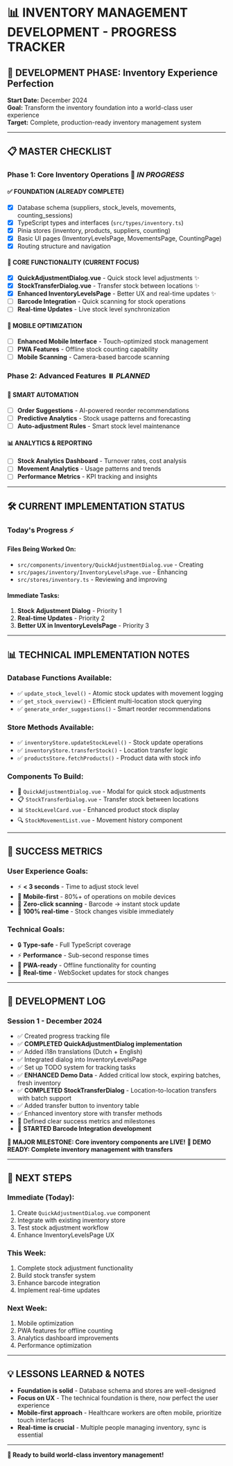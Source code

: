 # 📊 INVENTORY MANAGEMENT DEVELOPMENT - PROGRESS TRACKER

## 🎯 **DEVELOPMENT PHASE: Inventory Experience Perfection**
**Start Date:** December 2024  
**Goal:** Transform the inventory foundation into a world-class user experience  
**Target:** Complete, production-ready inventory management system

---

## 📋 **MASTER CHECKLIST**

### **Phase 1: Core Inventory Operations** 🔄 *IN PROGRESS*

#### **✅ FOUNDATION (ALREADY COMPLETE)**
- [x] Database schema (suppliers, stock_levels, movements, counting_sessions)
- [x] TypeScript types and interfaces (`src/types/inventory.ts`)
- [x] Pinia stores (inventory, products, suppliers, counting)
- [x] Basic UI pages (InventoryLevelsPage, MovementsPage, CountingPage)
- [x] Routing structure and navigation

#### **🔨 CORE FUNCTIONALITY (CURRENT FOCUS)**
- [x] **QuickAdjustmentDialog.vue** - Quick stock level adjustments ✨
- [x] **StockTransferDialog.vue** - Transfer stock between locations ✨ 
- [x] **Enhanced InventoryLevelsPage** - Better UX and real-time updates ✨
- [ ] **Barcode Integration** - Quick scanning for stock operations
- [ ] **Real-time Updates** - Live stock level synchronization

#### **📱 MOBILE OPTIMIZATION**
- [ ] **Enhanced Mobile Interface** - Touch-optimized stock management
- [ ] **PWA Features** - Offline stock counting capability
- [ ] **Mobile Scanning** - Camera-based barcode scanning

### **Phase 2: Advanced Features** ⏸️ *PLANNED*

#### **🤖 SMART AUTOMATION**
- [ ] **Order Suggestions** - AI-powered reorder recommendations
- [ ] **Predictive Analytics** - Stock usage patterns and forecasting
- [ ] **Auto-adjustment Rules** - Smart stock level maintenance

#### **📊 ANALYTICS & REPORTING**
- [ ] **Stock Analytics Dashboard** - Turnover rates, cost analysis
- [ ] **Movement Analytics** - Usage patterns and trends
- [ ] **Performance Metrics** - KPI tracking and insights

---

## 🛠️ **CURRENT IMPLEMENTATION STATUS**

### **Today's Progress** ⚡

#### **Files Being Worked On:**
- `src/components/inventory/QuickAdjustmentDialog.vue` - Creating
- `src/pages/inventory/InventoryLevelsPage.vue` - Enhancing
- `src/stores/inventory.ts` - Reviewing and improving

#### **Immediate Tasks:**
1. **Stock Adjustment Dialog** - Priority 1
2. **Real-time Updates** - Priority 2
3. **Better UX in InventoryLevelsPage** - Priority 3

---

## 📊 **TECHNICAL IMPLEMENTATION NOTES**

### **Database Functions Available:**
- ✅ `update_stock_level()` - Atomic stock updates with movement logging
- ✅ `get_stock_overview()` - Efficient multi-location stock querying  
- ✅ `generate_order_suggestions()` - Smart reorder recommendations

### **Store Methods Available:**
- ✅ `inventoryStore.updateStockLevel()` - Stock update operations
- ✅ `inventoryStore.transferStock()` - Location transfer logic
- ✅ `productsStore.fetchProducts()` - Product data with stock info

### **Components To Build:**
- 🔨 `QuickAdjustmentDialog.vue` - Modal for quick stock adjustments
- 📋 `StockTransferDialog.vue` - Transfer stock between locations
- 📊 `StockLevelCard.vue` - Enhanced product stock display
- 🔍 `StockMovementList.vue` - Movement history component

---

## 🎯 **SUCCESS METRICS**

### **User Experience Goals:**
- ⚡ **< 3 seconds** - Time to adjust stock level
- 📱 **Mobile-first** - 80%+ of operations on mobile devices
- 🎯 **Zero-click scanning** - Barcode → instant stock update
- 💯 **100% real-time** - Stock changes visible immediately

### **Technical Goals:**
- 🔒 **Type-safe** - Full TypeScript coverage
- ⚡ **Performance** - Sub-second response times
- 📱 **PWA-ready** - Offline functionality for counting
- 🔄 **Real-time** - WebSocket updates for stock changes

---

## 📝 **DEVELOPMENT LOG**

### **Session 1 - December 2024**
- ✅ Created progress tracking file
- ✅ **COMPLETED QuickAdjustmentDialog implementation**
- ✅ Added i18n translations (Dutch + English)
- ✅ Integrated dialog into InventoryLevelsPage
- ✅ Set up TODO system for tracking tasks
- ✅ **ENHANCED Demo Data** - Added critical low stock, expiring batches, fresh inventory
- ✅ **COMPLETED StockTransferDialog** - Location-to-location transfers with batch support
- ✅ Added transfer button to inventory table
- ✅ Enhanced inventory store with transfer methods
- 🎯 Defined clear success metrics and milestones
- 🔄 **STARTED Barcode Integration development**

**🎉 MAJOR MILESTONE: Core inventory components are LIVE!**
**🚀 DEMO READY: Complete inventory management with transfers**

---

## 🚀 **NEXT STEPS**

### **Immediate (Today):**
1. Create `QuickAdjustmentDialog.vue` component
2. Integrate with existing inventory store
3. Test stock adjustment workflow
4. Enhance InventoryLevelsPage UX

### **This Week:**
1. Complete stock adjustment functionality  
2. Build stock transfer system
3. Enhance barcode integration
4. Implement real-time updates

### **Next Week:**  
1. Mobile optimization
2. PWA features for offline counting
3. Analytics dashboard improvements
4. Performance optimization

---

## 💡 **LESSONS LEARNED & NOTES**

- **Foundation is solid** - Database schema and stores are well-designed
- **Focus on UX** - The technical foundation is there, now perfect the user experience  
- **Mobile-first approach** - Healthcare workers are often mobile, prioritize touch interfaces
- **Real-time is crucial** - Multiple people managing inventory, sync is essential

---

**🎉 Ready to build world-class inventory management!** 